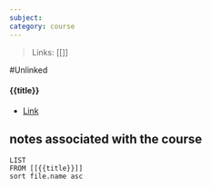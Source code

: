 ```yaml
---
subject: 
category: course
---
```

>Links: [[]]

#Unlinked 
#### **{{title}}**
- [Link]()

## notes associated with the course
```dataview
LIST 
FROM [[{{title}}]]
sort file.name asc
```
